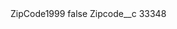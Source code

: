 <?xml version="1.0" encoding="UTF-8"?>
<CustomMetadata xmlns="http://soap.sforce.com/2006/04/metadata" xmlns:xsi="http://www.w3.org/2001/XMLSchema-instance" xmlns:xsd="http://www.w3.org/2001/XMLSchema">
    <label>ZipCode1999</label>
    <protected>false</protected>
    <values>
        <field>Zipcode__c</field>
        <value xsi:type="xsd:string">33348</value>
    </values>
</CustomMetadata>
